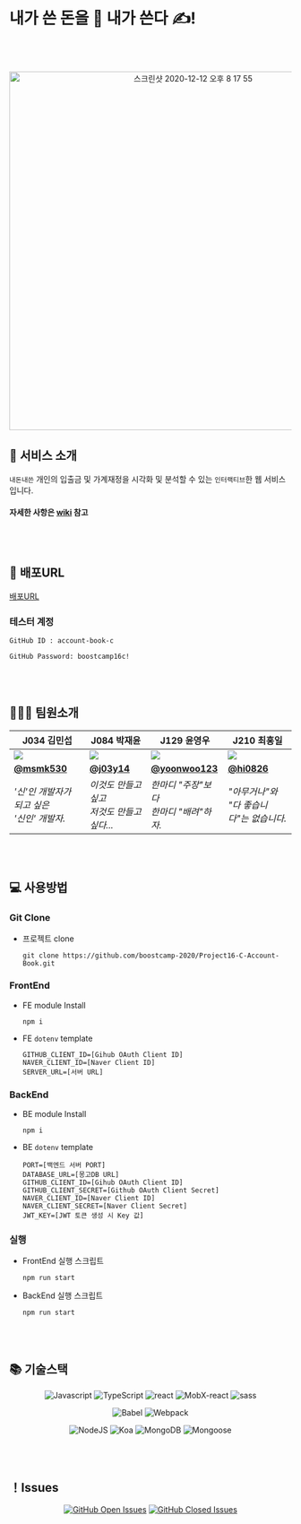 # 내가 쓴 돈을 💸  내가 쓴다 ✍! 

<br>
<br>

<p align="center"><img  width="640" alt="스크린샷 2020-12-12 오후 8 17 55" src="https://user-images.githubusercontent.com/49441876/101984209-42af3500-3cc3-11eb-9cf6-b7317170f523.png"></p>


## 📌 서비스 소개 

`내돈내쓴` 개인의 입출금 및 가계재정을 시각화 및 분석할 수 있는 `인터랙티브`한  웹 서비스입니다.

#### 자세한 사항은 [wiki](https://github.com/boostcamp-2020/Project16-C-Account-Book/wiki) 참고


<br>
<br>

## 🔗 배포URL

[배포URL](http://118.67.135.19:8080/)

### 테스터 계정<br>

```
GitHub ID : account-book-c

GitHub Password: boostcamp16c!
```

<br>
<br>


## 🧑🏻‍💻 팀원소개
| **J034** 김민섭 | **J084** 박재윤 | **J129** 윤영우 | **J210** 최홍일 |
| -------- | -------- | -------- |-------- |
| ![](https://i.imgur.com/ytSC8lm.png)     | ![](https://i.imgur.com/JmlXqG4.png) | ![](https://i.imgur.com/86MMg8O.jpg)| ![](https://i.imgur.com/YgGqQvQ.png) |
|[**@msmk530**](https://github.com/msmk530) |[**@j03y14**](https://github.com/j03y14)  |  [**@yoonwoo123**](https://github.com/yoonwoo123)  | [**@hi0826**](https://github.com/hi0826)|
|*'신'인 개발자가 되고 싶은 <br> '신인' 개발자.* | *이것도 만들고 싶고<br> 저것도 만들고 싶다...*| *한마디 "주장"보다 <br>한마디 "배려"하자.*| *"아무거나"와 <br>"다 좋습니다"는 없습니다.* | 


<br>
<br>

## 💻 사용방법

### Git Clone

- 프로젝트 clone

  ```
  git clone https://github.com/boostcamp-2020/Project16-C-Account-Book.git
  ```


### FrontEnd

- FE module Install
  ```
  npm i
  ```
- FE `dotenv` template
  ```
  GITHUB_CLIENT_ID=[Gihub OAuth Client ID]
  NAVER_CLIENT_ID=[Naver Client ID]
  SERVER_URL=[서버 URL]
  ```

### BackEnd

- BE module Install
  ```
  npm i
  ```
- BE `dotenv` template
  ```
  PORT=[백엔드 서버 PORT]
  DATABASE_URL=[몽고DB URL]
  GITHUB_CLIENT_ID=[Gihub OAuth Client ID]
  GITHUB_CLIENT_SECRET=[Github OAuth Client Secret]
  NAVER_CLIENT_ID=[Naver Client ID]
  NAVER_CLIENT_SECRET=[Naver Client Secret]
  JWT_KEY=[JWT 토큰 생성 시 Key 값]
  ```
 
### 실행

- FrontEnd 실행 스크립트
  
  ```
  npm run start
  ```
  
- BackEnd 실행 스크립트
  ```
  npm run start
  ```


<br>
<br>

## 📚 기술스택

<div align="center">

![Javascript](https://img.shields.io/badge/JavaScript-ES6+-yellow?logo=javascript)
![TypeScript](https://img.shields.io/badge/TypeScript-v4.0.5-blue?logo=TypeScript)
![react](https://img.shields.io/badge/React-v17.0.1-1cf?logo=react)
![MobX-react](https://img.shields.io/badge/MobX-^7.0.5-orange?logo=MobX)
![sass](https://img.shields.io/badge/sass-v1.29.0-pink?logo=sass)

![Babel](https://img.shields.io/badge/@babel/core-v7.12.3-yellow?logo=babel) 
![Webpack](https://img.shields.io/badge/Webpack-^4.44.2-blue?logo=Webpack) 

![NodeJS](https://img.shields.io/badge/node.js-v14.5.0-green?logo=node.js)
![Koa](https://img.shields.io/badge/koa-v2.13.0-white?logo=koa)
![MongoDB](https://img.shields.io/badge/MongoDB-^3.6.3-blue?logo=MongoDB)
![Mongoose](https://img.shields.io/badge/Mongoose-v5.10.15-blue?logo=Mongoose)

</div>


<br>
<br>

## ！Issues

<div align="center">
  
[![GitHub Open Issues](https://img.shields.io/github/issues-raw/boostcamp-2020/Project16-C-Account-Book?color=green)](https://github.com/boostcamp-2020/Project16-C-Account-Book/issues)
[![GitHub Closed Issues](https://img.shields.io/github/issues-closed-raw/boostcamp-2020/Project16-C-Account-Book?color=red)](https://github.com/boostcamp-2020/Project16-C-Account-Book/issues)

</div>
